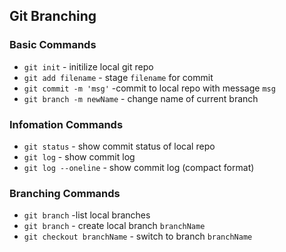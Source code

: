 ## Git Branching

### Basic Commands

* `git init` - initilize local git repo
* `git add filename` - stage `filename` for commit
* `git commit -m 'msg'` -commit to local repo with message `msg`
* `git branch -m newName` - change name of current branch

### Infomation Commands
* `git status` - show commit status of local repo 
* `git log` - show commit log
* `git log --oneline` - show commit log (compact format)


### Branching Commands 
* `git branch` -list local branches
* `git branch` - create local branch `branchName`
* `git checkout branchName` - switch to branch `branchName`